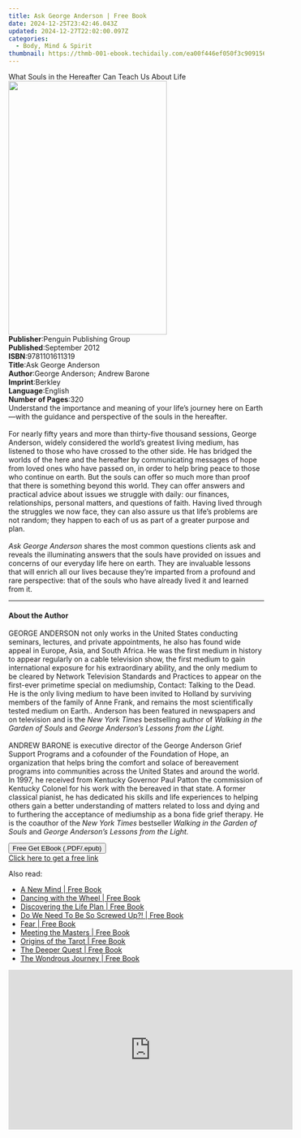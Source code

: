 ```yaml
---
title: Ask George Anderson | Free Book
date: 2024-12-25T23:42:46.043Z
updated: 2024-12-27T22:02:00.097Z
categories:
  - Body, Mind & Spirit
thumbnail: https://thmb-001-ebook.techidaily.com/ea00f446ef050f3c909156569e742d213853d75675074161d2155a93a8ce42bc.jpg
---
```

<main id="book-container">
  <div class="flex flex-col">
    <div class="book-brief flex-1 py-6 px-4 sm:p-6 md:py-10 md:px-8">
      <!-- brief-->
      <div class="book-brief-main">
        What Souls in the Hereafter Can Teach Us About Life
      </div>
    </div>
    <div
      class="book-meta-info flex-1 grid gap-4 col-start-1 col-end-3 row-start-1 sm:mb-6 sm:grid-cols-4 lg:gap-6 lg:col-start-2 lg:row-end-6 lg:row-span-6 lg:mb-0"
    >
      <div
        class="book-meta-info-left place-content-center mt-4 p-4 text-sm leading-6 col-start-2 col-span-2 dark:text-slate-400"
      >
        <img
          class="w-full h-500 object-cover rounded-lg sm:h-255 sm:col-span-2 lg:col-span-full"
          src="https://img-001-ebook.techidaily.com/854b208bc26b202b3e9838ac80c1015027feda3cc9667483b661134b7fe12199.jpg"
          alt=""
          width="312"
          height="500"
        />
      </div>
      <div
        class="book-meta-info-right mt-2 col-start-1 row-start-2 col-span-3 self-center"
      >
        <!-- meta data  -->
        <div class="flex flex-col px-4 md:px-8">
          <div class="flex-1">
            <strong>Publisher</strong>:<span class="px-2"
              >Penguin Publishing Group</span
            >
          </div>
          <div class="flex-1">
            <strong>Published</strong>:<span class="px-2">September 2012</span>
          </div>
          <div class="flex-1">
            <strong>ISBN</strong>:<span class="px-2">9781101611319</span>
          </div>
          <div class="flex-1">
            <strong>Title</strong>:<span class="px-2">Ask George Anderson</span>
          </div>
          <div class="flex-1">
            <strong>Author</strong>:<span class="px-2"
              >George Anderson; Andrew Barone</span
            >
          </div>
          <div class="flex-1">
            <strong>Imprint</strong>:<span class="px-2">Berkley</span>
          </div>
          <div class="flex-1">
            <strong>Language</strong>:<span class="px-2">English</span>
          </div>
          <div class="flex-1">
            <strong>Number of Pages</strong>:<span class="px-2">320</span>
          </div>
        </div>
      </div>
    </div>
    <div class="book-description flex-1 py-6 px-4 sm:p-6 md:py-10 md:px-8">
      <div class="book-description-main">
        <div accordion-content="" id="description">
          Understand the importance and meaning of your life’s journey here on
          Earth—with the guidance and perspective of the souls in the hereafter.
          <br /><br />For nearly fifty years and more than thirty-five thousand
          sessions, George Anderson, widely considered the world’s greatest
          living medium, has listened to those who have crossed to the other
          side. He has bridged the worlds of the here and the hereafter by
          communicating messages of hope from loved ones who have passed on, in
          order to help bring peace to those who continue on earth. But the
          souls can offer so much more than proof that there is something beyond
          this world. They can offer answers and practical advice about issues
          we struggle with daily: our finances, relationships, personal matters,
          and questions of faith. Having lived through the struggles we now
          face, they can also assure us that life’s problems are not random;
          they happen to each of us as part of a greater purpose and plan.
          <br /><br /><i>Ask George Anderson </i>shares the most common
          questions clients ask and reveals the illuminating answers that the
          souls have provided on issues and concerns of our everyday life here
          on earth. They are invaluable lessons that will enrich all our lives
          because they’re imparted from a profound and rare perspective: that of
          the souls who have already lived it and learned from it.
        </div>
        <div class="accordion-fader"></div>
      </div>
    </div>
    <div class="book-excerpts flex-1 py-6 px-4 sm:p-6 md:py-10 md:px-8">
      <!-- excerpts-->
      <div class="book-excerpts-main">
        <hr />
        <h4 class="placeholder placeholder-heading">
          <span>About the Author</span>
        </h4>
        <p>
          GEORGE ANDERSON not only works in the United States conducting
          seminars, lectures, and private appointments, he also has found wide
          appeal in Europe, Asia, and South Africa. He was the first medium in
          history to appear regularly on a cable television show, the first
          medium to gain international exposure for his extraordinary ability,
          and the only medium to be cleared by Network Television Standards and
          Practices to appear on the first-ever primetime special on mediumship,
          Contact: Talking to the Dead. He is the only living medium to have
          been invited to Holland by surviving members of the family of Anne
          Frank, and remains the most scientifically tested medium on Earth..
          Anderson has been featured in newspapers and on television and is the
          <i>New York Times</i> bestselling author of
          <i>Walking in the Garden of Souls</i> and<i>
            George Anderson’s Lessons from the Light. <br /></i
          ><br />ANDREW BARONE is executive director of the George Anderson
          Grief Support Programs and a cofounder of the Foundation of Hope, an
          organization that helps bring the comfort and solace of bereavement
          programs into communities across the United States and around the
          world. In 1997, he received from Kentucky Governor Paul Patton the
          commission of Kentucky Colonel for his work with the bereaved in that
          state. A former classical pianist, he has dedicated his skills and
          life experiences to helping others gain a better understanding of
          matters related to loss and dying and to furthering the acceptance of
          mediumship as a bona fide grief therapy. He is the coauthor of the
          <i>New York Times </i>bestseller
          <i>Walking in the Garden of Souls</i> and
          <i>George Anderson’s Lessons from the Light. </i>
        </p>
      </div>
    </div>
    <div
      class="book-about-author flex-1 py-6 px-4 sm:p-6 md:py-10 md:px-8"
    ></div>
    <div class="book-free-get flex-1 py-6 px-4 sm:p-6 md:py-10 md:px-8">
      <button
        id="btn-free-get"
        class="bg-blue-500 hover:bg-blue-700 text-white font-bold py-2 px-4 rounded"
      >
        Free Get EBook (.PDF/.epub)
      </button>
      <div id="countdown-display" class="px-2 text-lg mt-2"></div>
      <a
        id="free-link"
        class="hidden bg-blue-500 hover:bg-blue-700 text-white font-bold py-2 px-4 rounded"
        href="https://www.ebooks.com/en-us/book/950889/ask-george-anderson/george-anderson/"
        target="_blank"
        >Click here to get a free link</a
      >
    </div>
    <script>
      let countdownTime = 0;
      let countdownInterval = null;
      document
        .getElementById('btn-free-get')
        .addEventListener('click', startCountdown);
      function startCountdown() {
        countdownTime = new Date().getTime() + 60000 * 3;
        countdownInterval = setInterval(updateCountdown, 1000);
        document.getElementById('btn-free-get').disabled = true;
        document
          .getElementById('btn-free-get')
          .classList.add('bg-gray-500', 'cursor-not-allowed');
      }
      function updateCountdown() {
        let currentTime = new Date().getTime();
        let timeLeft = countdownTime - currentTime;
        let secondsLeft = Math.floor(timeLeft / 1000);
        document.getElementById('countdown-display').innerHTML =
          `Remaining time: ${secondsLeft} seconds.`;
        if (secondsLeft <= 0) {
          clearInterval(countdownInterval);
          document.getElementById('btn-free-get').classList.add('hidden');
          document.getElementById('free-link').classList.remove('hidden');
          document.getElementById('countdown-display').innerHTML = '';
        }
      }
    </script>
  </div>
</main>

<ins class="adsbygoogle"
      style="display:block"
      data-ad-client="ca-pub-7571918770474297"
      data-ad-slot="8358498916"
      data-ad-format="auto"
      data-full-width-responsive="true"></ins>
    

<span class="atpl-alsoreadstyle">Also read:</span>
<div><ul>
<li><a href="https://novels-ebooks.techidaily.com/883473--a-new-mind/"><u>A New Mind | Free Book</u></a></li>
<li><a href="https://novels-ebooks.techidaily.com/883627-9781439147542-dancing-with-the-wheel/"><u>Dancing with the Wheel | Free Book</u></a></li>
<li><a href="https://novels-ebooks.techidaily.com/887247-9781846948220-discovering-the-life-plan/"><u>Discovering the Life Plan | Free Book</u></a></li>
<li><a href="https://novels-ebooks.techidaily.com/887248-9781780992785-do-we-need-to-be-so-screwed-up/"><u>Do We Need To Be So Screwed Up?! | Free Book</u></a></li>
<li><a href="https://novels-ebooks.techidaily.com/887762-9781250027474-fear/"><u>Fear | Free Book</u></a></li>
<li><a href="https://novels-ebooks.techidaily.com/887254-9781780991696-meeting-the-masters/"><u>Meeting the Masters | Free Book</u></a></li>
<li><a href="https://novels-ebooks.techidaily.com/883180-9781583945841-origins-of-the-tarot/"><u>Origins of the Tarot | Free Book</u></a></li>
<li><a href="https://novels-ebooks.techidaily.com/887246-9781780990255-the-deeper-quest/"><u>The Deeper Quest | Free Book</u></a></li>
<li><a href="https://novels-ebooks.techidaily.com/887259-9781846949524-the-wondrous-journey/"><u>The Wondrous Journey | Free Book</u></a></li>
</ul></div>

<!-- affiliate ads begin -->
<iframe width="560" height="315" src="https://www.youtube.com/embed/1KKovVi9epE?si=EF7KA7b4KsEpWA-M" title="YouTube video player" frameborder="0" allow="accelerometer; autoplay; clipboard-write; encrypted-media; gyroscope; picture-in-picture; web-share" referrerpolicy="strict-origin-when-cross-origin" allowfullscreen></iframe>
<!-- affiliate ads end -->

